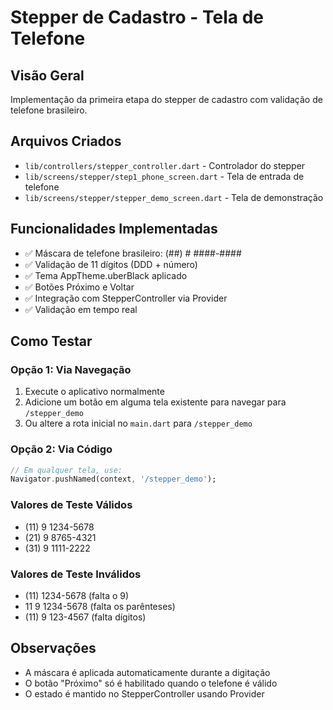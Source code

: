 # Stepper de Cadastro - Tela de Telefone

## Visão Geral
Implementação da primeira etapa do stepper de cadastro com validação de telefone brasileiro.

## Arquivos Criados
- `lib/controllers/stepper_controller.dart` - Controlador do stepper
- `lib/screens/stepper/step1_phone_screen.dart` - Tela de entrada de telefone
- `lib/screens/stepper/stepper_demo_screen.dart` - Tela de demonstração

## Funcionalidades Implementadas
- ✅ Máscara de telefone brasileiro: (##) # ####-####
- ✅ Validação de 11 dígitos (DDD + número)
- ✅ Tema AppTheme.uberBlack aplicado
- ✅ Botões Próximo e Voltar
- ✅ Integração com StepperController via Provider
- ✅ Validação em tempo real

## Como Testar

### Opção 1: Via Navegação
1. Execute o aplicativo normalmente
2. Adicione um botão em alguma tela existente para navegar para `/stepper_demo`
3. Ou altere a rota inicial no `main.dart` para `/stepper_demo`

### Opção 2: Via Código
```dart
// Em qualquer tela, use:
Navigator.pushNamed(context, '/stepper_demo');
```

### Valores de Teste Válidos
- (11) 9 1234-5678
- (21) 9 8765-4321
- (31) 9 1111-2222

### Valores de Teste Inválidos
- (11) 1234-5678 (falta o 9)
- 11 9 1234-5678 (falta os parênteses)
- (11) 9 123-4567 (falta dígitos)

## Observações
- A máscara é aplicada automaticamente durante a digitação
- O botão "Próximo" só é habilitado quando o telefone é válido
- O estado é mantido no StepperController usando Provider